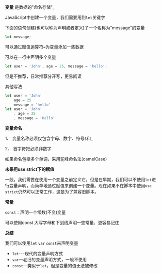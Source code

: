 **变量** 是数据的"命名存储"。

JavaScript中创建一个变量，我们需要用到`let`关键字

下面的语句创建(也可以称为声明或者定义)了一个名称为"message"的变量

```js
let message;
```

可以通过赋值运算符`=`为变量添加一些数据

可以在一行中声明多个变量

```js
let user = 'John', age = 25, message = 'hello';
```

但是不推荐，日常推荐分开写，更易阅读

其他写法

```js
let user = 'John'
	age = 25
	message = 'hello'
let user = 'John'
	, age = 25
	, message = 'Hello'
```

**变量命名**

1、 变量名称必须仅包含字母、数字、符号`$`和`_`

2、 首字符把必须非数字

如果命名包括多个单词，采用驼峰命名法(camelCase)

**未采用use strict下的赋值**

一般，我们需要在使用一个变量之前定义它。但是在早期，我们可以不使用`let`进行变量声明，而简单地通过赋值来创建一个变量。现在如果不在脚本中使用`use strict`仍然可以正常工作，这是为了兼容旧脚本。

**常量**

`const`：声明一个常数(不变)变量

可以使用const 大写字母和下划线声明一些常量，更容易记住

**总结**

我们可以使用`let`	`var` `const`来声明变量

* `let`---现代的变量声明方式
* `var`—老旧的变量声明方式，一般不使用
* `const`—类似于`let`，但是变量的值无法被修改

